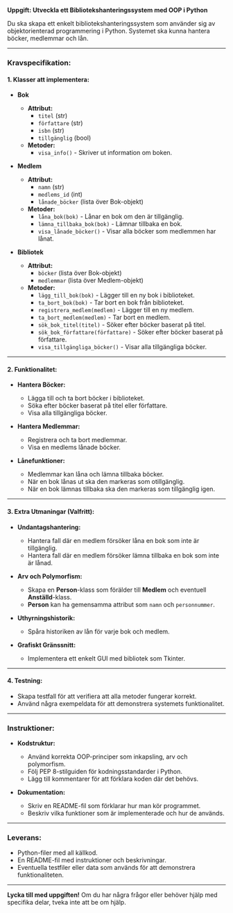 **Uppgift: Utveckla ett Bibliotekshanteringssystem med OOP i Python**

Du ska skapa ett enkelt bibliotekshanteringssystem som använder sig av objektorienterad programmering i Python. Systemet ska kunna hantera böcker, medlemmar och lån.

---

### **Kravspecifikation:**

#### **1. Klasser att implementera:**

- **Bok**
  - **Attribut:**
    - `titel` (str)
    - `författare` (str)
    - `isbn` (str)
    - `tillgänglig` (bool)
  - **Metoder:**
    - `visa_info()` - Skriver ut information om boken.

- **Medlem**
  - **Attribut:**
    - `namn` (str)
    - `medlems_id` (int)
    - `lånade_böcker` (lista över Bok-objekt)
  - **Metoder:**
    - `låna_bok(bok)` - Lånar en bok om den är tillgänglig.
    - `lämna_tillbaka_bok(bok)` - Lämnar tillbaka en bok.
    - `visa_lånade_böcker()` - Visar alla böcker som medlemmen har lånat.

- **Bibliotek**
  - **Attribut:**
    - `böcker` (lista över Bok-objekt)
    - `medlemmar` (lista över Medlem-objekt)
  - **Metoder:**
    - `lägg_till_bok(bok)` - Lägger till en ny bok i biblioteket.
    - `ta_bort_bok(bok)` - Tar bort en bok från biblioteket.
    - `registrera_medlem(medlem)` - Lägger till en ny medlem.
    - `ta_bort_medlem(medlem)` - Tar bort en medlem.
    - `sök_bok_titel(titel)` - Söker efter böcker baserat på titel.
    - `sök_bok_författare(författare)` - Söker efter böcker baserat på författare.
    - `visa_tillgängliga_böcker()` - Visar alla tillgängliga böcker.

---

#### **2. Funktionalitet:**

- **Hantera Böcker:**
  - Lägga till och ta bort böcker i biblioteket.
  - Söka efter böcker baserat på titel eller författare.
  - Visa alla tillgängliga böcker.

- **Hantera Medlemmar:**
  - Registrera och ta bort medlemmar.
  - Visa en medlems lånade böcker.

- **Lånefunktioner:**
  - Medlemmar kan låna och lämna tillbaka böcker.
  - När en bok lånas ut ska den markeras som otillgänglig.
  - När en bok lämnas tillbaka ska den markeras som tillgänglig igen.

---

#### **3. Extra Utmaningar (Valfritt):**

- **Undantagshantering:**
  - Hantera fall där en medlem försöker låna en bok som inte är tillgänglig.
  - Hantera fall där en medlem försöker lämna tillbaka en bok som inte är lånad.

- **Arv och Polymorfism:**
  - Skapa en **Person**-klass som förälder till **Medlem** och eventuell **Anställd**-klass.
  - **Person** kan ha gemensamma attribut som `namn` och `personnummer`.

- **Uthyrningshistorik:**
  - Spåra historiken av lån för varje bok och medlem.

- **Grafiskt Gränssnitt:**
  - Implementera ett enkelt GUI med bibliotek som Tkinter.

---

#### **4. Testning:**

- Skapa testfall för att verifiera att alla metoder fungerar korrekt.
- Använd några exempeldata för att demonstrera systemets funktionalitet.

---

### **Instruktioner:**

- **Kodstruktur:**
  - Använd korrekta OOP-principer som inkapsling, arv och polymorfism.
  - Följ PEP 8-stilguiden för kodningsstandarder i Python.
  - Lägg till kommentarer för att förklara koden där det behövs.

- **Dokumentation:**
  - Skriv en README-fil som förklarar hur man kör programmet.
  - Beskriv vilka funktioner som är implementerade och hur de används.

---

### **Leverans:**

- Python-filer med all källkod.
- En README-fil med instruktioner och beskrivningar.
- Eventuella testfiler eller data som används för att demonstrera funktionaliteten.

---

**Lycka till med uppgiften!** Om du har några frågor eller behöver hjälp med specifika delar, tveka inte att be om hjälp.